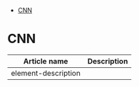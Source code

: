 <!--ts-->
   * [CNN](#cnn)

<!-- Added by: gil_diy, at: Mon 17 Jan 2022 11:06:16 IST -->

<!--te-->


# CNN

Article name | Description
------------|-----
 | element-description
